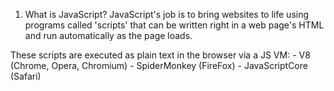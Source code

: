 1. What is JavaScript?
JavaScript's job is to bring websites to life using programs called 'scripts' that can  be written right in a web page's HTML and run automatically as the page loads.

These scripts are executed as plain text in the browser via a JS VM:
	- V8 (Chrome, Opera, Chromium)
	- SpiderMonkey (FireFox)
	- JavaScriptCore (Safari)

